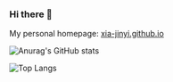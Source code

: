 ### Hi there 👋

My personal homepage: [xia-jinyi.github.io](https://xia-jinyi.github.io)

<!--
**XIA-Jinyi/XIA-Jinyi** is a ✨ _special_ ✨ repository because its `README.md` (this file) appears on your GitHub profile.

Here are some ideas to get you started:

- 🔭 I’m currently working on ...
- 🌱 I’m currently learning ...
- 👯 I’m looking to collaborate on ...
- 🤔 I’m looking for help with ...
- 💬 Ask me about ...
- 📫 How to reach me: ...
- 😄 Pronouns: ...
- ⚡ Fun fact: ...
-->

![Anurag's GitHub stats](https://github-readme-stats.vercel.app/api?username=XIA-Jinyi\&rank_icon=github)

![Top Langs](https://github-readme-stats.vercel.app/api/top-langs/?username=XIA-Jinyi&layout=donut&size_weight=0.5&count_weight=0.5)
